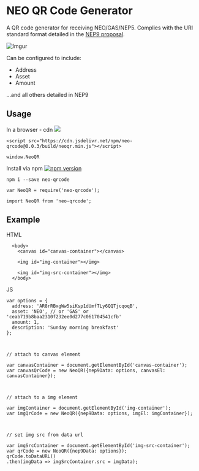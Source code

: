 # NEO QR Code Generator
A QR code generator for receiving NEO/GAS/NEP5. Complies with the URI standard format detailed in the [NEP9 proposal](https://github.com/neo-project/proposals/pull/25).

![Imgur](https://i.imgur.com/ofagD21.png)

Can be configured to include:
- Address
- Asset
- Amount

...and all others detailed in NEP9

## Usage

In a browser - cdn [![](https://data.jsdelivr.com/v1/package/npm/neo-qrcode/badge)](https://www.jsdelivr.com/package/npm/neo-qrcode)
```
<script src="https://cdn.jsdelivr.net/npm/neo-qrcode@0.0.3/build/neoqr.min.js"></script>
```
```
window.NeoQR
```

Install via npm [![npm version](https://badge.fury.io/js/neo-qrcode.svg)](https://badge.fury.io/js/neo-qrcode)
```
npm i --save neo-qrcode
```

```
var NeoQR = require('neo-qrcode');

import NeoQR from 'neo-qrcode';
```

## Example
HTML
```
  <body>
    <canvas id="canvas-container"></canvas>

    <img id="img-container"></img>

    <img id="img-src-container"></img>
  </body>
```

JS
```
var options = {
  address: 'AR8rRBxgWw5siKsp1dUmfTLy6QQTjcqoqB',
  asset: 'NEO', // or 'GAS' or 'ceab719b8baa2310f232ee0d277c061704541cfb'
  amount: 1,
  description: 'Sunday morning breakfast'
};



// attach to canvas element

var canvasContainer = document.getElementById('canvas-container');
var canvasQrCode = new NeoQR({nep9Data: options, canvasEl: canvasContainer});



// attach to a img element

var imgContainer = document.getElementById('img-container');
var imgQrCode = new NeoQR({nep9Data: options, imgEl: imgContainer});



// set img src from data url

var imgSrcContainer = document.getElementById('img-src-container');
var qrCode = new NeoQR({nep9Data: options});
qrCode.toDataURL()
.then(imgData => imgSrcContainer.src = imgData);
```
